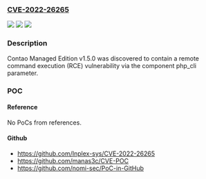 ### [CVE-2022-26265](https://cve.mitre.org/cgi-bin/cvename.cgi?name=CVE-2022-26265)
![](https://img.shields.io/static/v1?label=Product&message=n%2Fa&color=blue)
![](https://img.shields.io/static/v1?label=Version&message=n%2Fa&color=blue)
![](https://img.shields.io/static/v1?label=Vulnerability&message=n%2Fa&color=brighgreen)

### Description

Contao Managed Edition v1.5.0 was discovered to contain a remote command execution (RCE) vulnerability via the component php_cli parameter.

### POC

#### Reference
No PoCs from references.

#### Github
- https://github.com/Inplex-sys/CVE-2022-26265
- https://github.com/manas3c/CVE-POC
- https://github.com/nomi-sec/PoC-in-GitHub

